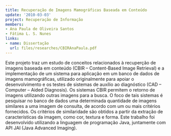 ```yaml
---
title: Recuperação de Imagens Mamográficas Baseada em Conteúdo
update: '2010-03-03'
project: Recuperação de Informação
members:
- Ana Paula de Oliveira Santos
- Fátima L. S. Nunes
links:
- name: Dissertação
  url: files/researches/CBIRAnaPaula.pdf
---
```


Este projeto traz um estudo de conceitos relacionados à recuperção de imagens baseada em conteúdo (CBIR – Content-Based Image Retrieval) e a implementação de um sistema para aplicação em um banco de dados de imagens mamográficas, utilizado originalmente para apoiar o desenvolvimento e os testes de sistemas de auxílio ao diagnóstico (CAD – Computer – Aided Diagnosis). Os sistemas CBIR permitem o retorno de imagens utilizando outras imagens para a busca. O foco de tais sistemas é pesquisar no banco de dados uma determinada quantidade de imagens similares a uma imagem de consulta, de acordo com um ou mais critérios fornecidos. Os critérios de similaridade são obtidos a partir da extração de características da imagem, como cor, textura e forma. Este trabalho foi desenvolvido utilizando a linguagem de programação Java, juntamente com API JAI (Java Advanced Imaging).

